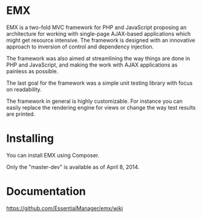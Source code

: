 EMX
===
EMX is a two-fold MVC framework for PHP and JavaScript proposing an architecture for working with single-page AJAX-based applications which might get resource intensive. The framework is designed with an innovative approach to inversion of control and dependency injection.

The framework was also aimed at streamlining the way things are done in PHP and JavaScript, and making the work with AJAX applications as painless as possible.

The last goal for the framework was a simple unit testing library with focus on readability.

The framework in general is highly customizable. For instance you can easily replace the rendering engine for views or change the way test results are printed.

Installing
===

You can install EMX using Composer.

Only the "master-dev" is available as of April 8, 2014.

Documentation
===
https://github.com/EssentialManager/emx/wiki
